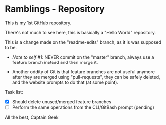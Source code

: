 # Ramblings - Repository
This is my 1st GitHub repository.

There's not much to see here, this is basically a "Hello World" repository.

This is a change made on the "readme-edits" branch, as it is was supposed to be.

* *Note to self #1*: NEVER commit on the "master" branch, always use a feature branch instead and then merge it.

* Another oddity of Git is that feature branches are not useful anymore after they are merged using "pull-requests", they can be safely deleted, and the website prompts to do that (at some point).

Task list:
- [x] Should delete unused/merged feature branches
- [ ] Perform the same operations from the CLI/GitBash prompt (pending)

All the best,
Captain Geek
